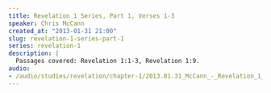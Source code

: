 ```yaml
--- 
title: Revelation 1 Series, Part 1, Verses 1-3
speaker: Chris McCann
created_at: "2013-01-31 21:00"
slug: revelation-1-series-part-1
series: revelation-1
description: |
  Passages covered: Revelation 1:1-3, Revelation 1:9.
audio: 
- /audio/studies/revelation/chapter-1/2013.01.31_McCann_-_Revelation_1_Series_Part_1.yaml
---
```

